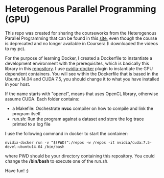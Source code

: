 # Heterogenous Parallel Programming (GPU)

This repo was created for sharing the courseworks from the Heterogenous Parallel Programming that can be found in this [site](http://webgpu.com/), even though the course is deprecated and no longer available in Coursera (I downloaded the videos to my pc).

For the purpose of learning Docker, I created a Dockerfile to instantiate a development environment with the prerequisites, which is basically this library in this [repository](https://github.com/abduld/libwb). I use [nvidia-docker](https://github.com/NVIDIA/nvidia-docker) plugin to instantiate the GPU dependent containers. You will see within the Dockerfile that is based in the Ubuntu 14.04 and CUDA 7.5, you should change it to what you have installed in your host.

If the name starts with "opencl", means that uses OpenCL library, otherwise assume CUDA. Each folder contains:
 - a Makefile: Oschestrate **nvcc** compiler on how to compile and link the program itself. 
 - run.sh: Run the program against a dataset and store the log trace printed to a log file

I use the following command in docker to start the container:

```shell
nvidia-docker run -v "$(PWD)":/repos -w /repos -it nvidia/cuda:7.5-devel-ubuntu14.04 /bin/bash
```
where PWD should be your directory containing this repository. You could change the **/bin/bash** to execute one of the run.sh.

Have fun! :)
